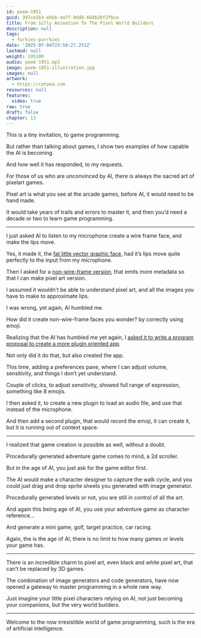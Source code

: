 ```yaml
---
id: poem-1951
guid: 397ce1b3-ebbb-4a7f-9dd8-66db20f2f6ce
title: From Silly Animation To The Pixel World Builders
description: null
tags:
  - furkies-purrkies
date: '2025-07-04T23:59:27.251Z'
lastmod: null
weight: 195100
audio: poem-1951.mp3
image: poem-1951-illustration.jpg
images: null
artwork:
  - https://catpea.com
resources: null
features:
  video: true
raw: true
draft: false
chapter: 13
---
```


This is a tiny invitation,
to game programming.

But rather than talking about games,
I show two examples of how capable the AI is becoming.

And how well it has responded,
to my requests.

For those of us who are unconvinced by AI,
there is always the sacred art of pixelart games.

Pixel art is what you see at the arcade games,
before AI, it would need to be hand made.

It would take years of trails and errors to master it,
and then you’d need a decade or two to learn game programming.

---

I just asked AI to listen to my microphone
create a wire frame face, and make the lips move.

Yes, it made it, the [fat little vector graphic face][1],
had it’s lips move quite perfectly to the input from my microphone.

Then I asked for a [non-wire-frame version][2],
that emits more metadata so that I can make pixel art version.

I assumed it wouldn't be able to understand pixel art,
and all the images you have to make to approximate lips.

I was wrong,
yet again, AI humbled me.

How did it create non-wire-frame faces you wonder?
by correctly using emoji.

Realizing that the AI has humbled me yet again,
I [asked it to write a program proposal to create a more plugin oriented app][3].

Not only did it do that,
but also created the app.

This time, adding a preferences pane,
where I can adjust volume, sensitivity, and things I don’t yet understand.

Couple of clicks, to adjust sensitivity,
showed full range of expression, something like 8 emojis.

I then asked it, to create a new plugin to load an audio file,
and use that instead of the microphone.

And then add a second plugin, that would record the emoji,
it can create it, but it is running out of context space.


---

I realized that game creation is possible as well,
without a doubt.

Procedurally generated adventure game comes to mind,
a 2d scroller.

But in the age of AI,
you just ask for the game editor first.

The AI would make a character designer to capture the walk cycle,
and you could just drag and drop sprite sheets you generated with image generator.

Procedurally generated levels or not,
you are still in control of all the art.

And again this being age of AI,
you use your adventure game as character reference…

And generate a mini game,
golf, target practice, car racing.

Again, the is the age of AI,
there is no limit to how many games or levels your game has.

---

There is an incredible charm to pixel art,
even black and white pixel art, that can’t be replaced by 3D games.

The combination of image generators and code generators,
have now opened a gateway to master programming in a whole new way.

Just imagine your little pixel characters relying on AI,
not just becoming your companions, but the very world builders.

----

Welcome to the now irresistible world of game programming,
such is the era of artificial intelligence.

[1]: files/vector.html
[2]: files/raster.html
[3]: files/proposal.md
